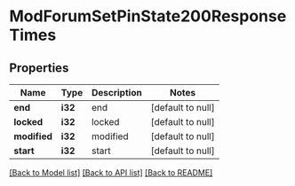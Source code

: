 # ModForumSetPinState200ResponseTimes

## Properties

Name | Type | Description | Notes
------------ | ------------- | ------------- | -------------
**end** | **i32** | end | [default to null]
**locked** | **i32** | locked | [default to null]
**modified** | **i32** | modified | [default to null]
**start** | **i32** | start | [default to null]

[[Back to Model list]](../README.md#documentation-for-models) [[Back to API list]](../README.md#documentation-for-api-endpoints) [[Back to README]](../README.md)


